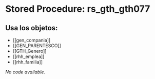 # Stored Procedure: rs_gth_gth077

## Usa los objetos:
- [[gen_compania]]
- [[GEN_PARENTESCO]]
- [[GTH_Genero]]
- [[rhh_emplea]]
- [[rhh_familia]]

*No code available.*
